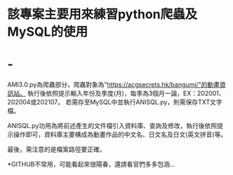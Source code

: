# 該專案主要用來練習python爬蟲及MySQL的使用
# -
AMI3.0.py為爬蟲部分，爬蟲對象為"https://acgsecrets.hk/bangumi/"的動畫資訊站。
執行後依照提示輸入年份及季度(月)，每季為3個月一論，EX：202001、202004或202107。
若需存至MySQL中並執行ANISQL.py，則需保存TXT文字檔。

ANISQL.py功用為將前述產生的文件檔引入資料庫、查詢及修改，執行後依照提示操作即可，資料庫主要構成為動畫作品的中文名、日文名及日文(英文拼音)等。

最後，需注意的是檔案路徑要正確。


*GITHUB不常用，可能看起來很陽春，還請看官們多多包涵...


